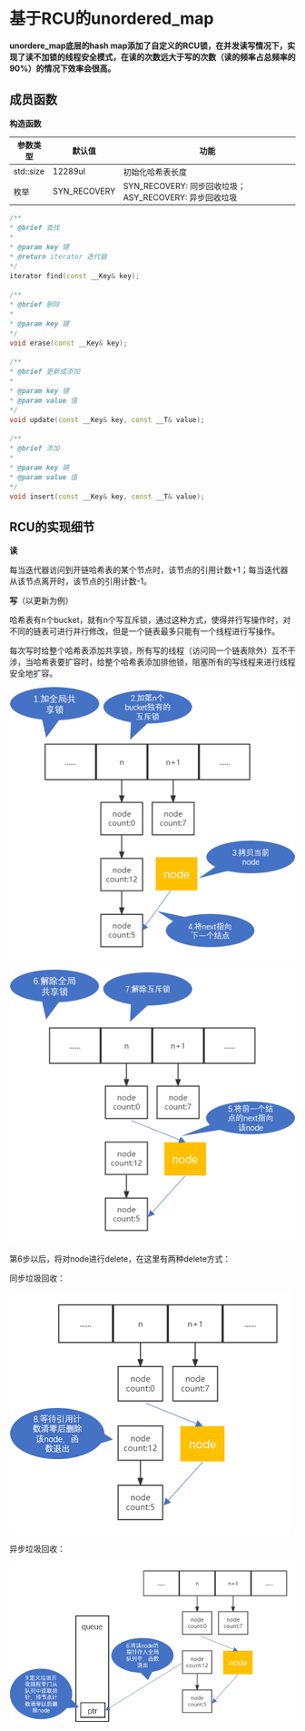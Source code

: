 # 基于RCU的unordered_map

**unordere_map底层的hash map添加了自定义的RCU锁，在并发读写情况下，实现了读不加锁的线程安全模式，在读的次数远大于写的次数（读的频率占总频率的90%）的情况下效率会很高。**

## 成员函数

**构造函数**

| 参数类型  | 默认值       | 功能                                                   |
| --------- | ------------ | ------------------------------------------------------ |
| std::size | 12289ul      | 初始化哈希表长度                                       |
| 枚举      | SYN_RECOVERY | SYN_RECOVERY: 同步回收垃圾；ASY_RECOVERY: 异步回收垃圾 |

```c++
/**
* @brief 查找
*
* @param key 键
* @return iterator 迭代器
*/
iterator find(const __Key& key);

/**
* @brief 删除
*
* @param key 键
*/
void erase(const __Key& key);

/**
* @brief 更新或添加
*
* @param key 键
* @param value 值
*/
void update(const __Key& key, const __T& value);

/**
* @brief 添加
*
* @param key 键
* @param value 值
*/
void insert(const __Key& key, const __T& value);
```

## **RCU的实现细节**

**读**

每当迭代器访问到开链哈希表的某个节点时，该节点的引用计数+1；每当迭代器从该节点离开时，该节点的引用计数-1。

**写**（以更新为例）

哈希表有n个bucket，就有n个写互斥锁，通过这种方式，使得并行写操作时，对不同的链表可进行并行修改，但是一个链表最多只能有一个线程进行写操作。

每次写时给整个哈希表添加共享锁，所有写的线程（访问同一个链表除外）互不干涉，当哈希表要扩容时，给整个哈希表添加排他锁，阻塞所有的写线程来进行线程安全地扩容。

![](img/update1.png)

![](img/update2.png)

第6步以后，将对node进行delete，在这里有两种delete方式：

同步垃圾回收：

![](img/update3.png)

异步垃圾回收：

![](img/update4.png)



